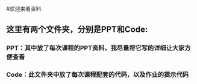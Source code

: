 #欢迎来看资料

## 这里有两个文件夹，分别是PPT和Code:

### PPT：其中放了每次课程的PPT资料，我尽量将它写的详细让大家方便查看

### Code：此文件夹中放了每次课程配套的代码，以及作业的提示代码

